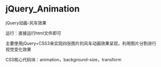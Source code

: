 # jQuery_Animation
jQuery动画-风车效果

运行：直接运行html文件即可

主要使用jQuery+CSS3来实现四张图片的风车动画效果呈现，利用图片分割进行视觉变化效果

CSS核心代码块：animation，background-size，transform
